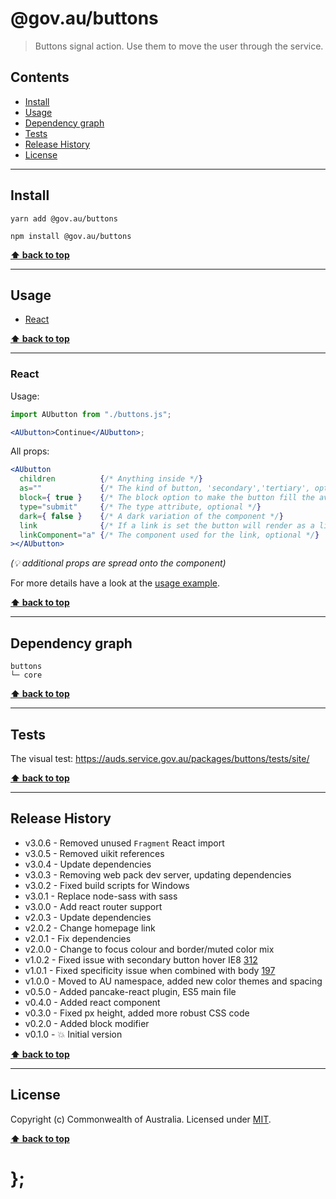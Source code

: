 # @gov.au/buttons

> Buttons signal action. Use them to move the user through the service.

## Contents

- [Install](#install)
- [Usage](#usage)
- [Dependency graph](#dependency-graph)
- [Tests](#tests)
- [Release History](#release-history)
- [License](#license)

---

## Install

```shell
yarn add @gov.au/buttons
```

```shell
npm install @gov.au/buttons
```

**[⬆ back to top](#contents)**

---

## Usage

- [React](#react)

**[⬆ back to top](#contents)**

---

### React

Usage:

```jsx
import AUbutton from "./buttons.js";

<AUbutton>Continue</AUbutton>;
```

All props:

```jsx
<AUbutton
  children          {/* Anything inside */}
  as=""             {/* The kind of button, 'secondary','tertiary', optional */}
  block={ true }    {/* The block option to make the button fill the available width, optional */}
  type="submit"     {/* The type attribute, optional */}
  dark={ false }    {/* A dark variation of the component */}
  link              {/* If a link is set the button will render as a link */}
  linkComponent="a" {/* The component used for the link, optional */}
></AUbutton>
```

_(💡 additional props are spread onto the component)_

For more details have a look at the [usage example](https://github.com/govau/design-system-components/tree/master/packages/buttons/tests/react/index.js).

**[⬆ back to top](#contents)**

---

## Dependency graph

```shell
buttons
└─ core
```

**[⬆ back to top](#contents)**

---

## Tests

The visual test: https://auds.service.gov.au/packages/buttons/tests/site/

**[⬆ back to top](#contents)**

---

## Release History

- v3.0.6 - Removed unused `Fragment` React import
- v3.0.5 - Removed uikit references
- v3.0.4 - Update dependencies
- v3.0.3 - Removing web pack dev server, updating dependencies
- v3.0.2 - Fixed build scripts for Windows
- v3.0.1 - Replace node-sass with sass
- v3.0.0 - Add react router support
- v2.0.3 - Update dependencies
- v2.0.2 - Change homepage link
- v2.0.1 - Fix dependencies
- v2.0.0 - Change to focus colour and border/muted color mix
- v1.0.2 - Fixed issue with secondary button hover IE8 [312](https://github.com/govau/design-system-components/issues/312)
- v1.0.1 - Fixed specificity issue when combined with body [197](https://github.com/govau/design-system-components/issues/197)
- v1.0.0 - Moved to AU namespace, added new color themes and spacing
- v0.5.0 - Added pancake-react plugin, ES5 main file
- v0.4.0 - Added react component
- v0.3.0 - Fixed px height, added more robust CSS code
- v0.2.0 - Added block modifier
- v0.1.0 - 💥 Initial version

**[⬆ back to top](#contents)**

---

## License

Copyright (c) Commonwealth of Australia.
Licensed under [MIT](https://raw.githubusercontent.com/govau/design-system-components/packages/core/master/LICENSE).

**[⬆ back to top](#contents)**

# };
